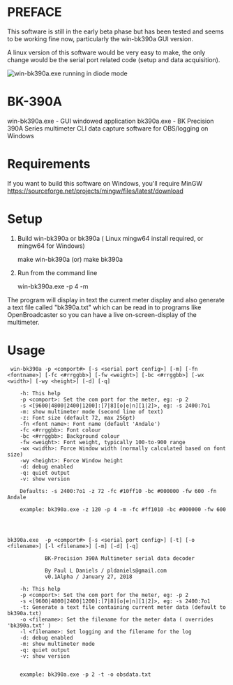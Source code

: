 # PREFACE

This software is still in the early beta phase but has been tested and seems to be working fine now, particularly the win-bk390a GUI version.  

A linux version of this software would be very easy to make, the only change would be the serial port related code (setup and data acquisition).


![win-bk390a.exe running in diode mode](https://raw.githubusercontent.com/inflex/BK-390A/master/assets/ss-winbk390.png)

# BK-390A
win-bk390a.exe - GUI windowed application
bk390a.exe - BK Precision 390A Series multimeter CLI data capture software for OBS/logging on Windows

# Requirements

If you want to build this software on Windows, you'll require MinGW https://sourceforge.net/projects/mingw/files/latest/download

# Setup

1) Build win-bk390a or bk390a ( Linux mingw64 install required, or mingw64 for Windows)
	 

	make win-bk390a
	(or)
	make bk390a
	


3) Run from the command line

	win-bk390a.exe -p 4 -m

The program will display in text the current meter display and also generate a text file called "bk390a.txt" which can be read in to programs like OpenBroadcaster so you can have a live on-screen-display of the multimeter.

# Usage

	 win-bk390a -p <comport#> [-s <serial port config>] [-m] [-fn <fontname>] [-fc <#rrggbb>] [-fw <weight>] [-bc <#rrggbb>] [-wx <width>] [-wy <height>] [-d] [-q]

        -h: This help
        -p <comport>: Set the com port for the meter, eg: -p 2
        -s <[9600|4800|2400|1200]:[7|8][o|e|n][1|2]>, eg: -s 2400:7o1
        -m: show multimeter mode (second line of text)
        -z: Font size (default 72, max 256pt)
        -fn <font name>: Font name (default 'Andale')
        -fc <#rrggbb>: Font colour
        -bc <#rrggbb>: Background colour
        -fw <weight>: Font weight, typically 100-to-900 range
        -wx <width>: Force Window width (normally calculated based on font size)
        -wy <height>: Force Window height
        -d: debug enabled
        -q: quiet output
        -v: show version

        Defaults: -s 2400:7o1 -z 72 -fc #10ff10 -bc #000000 -fw 600 -fn Andale

        example: bk390a.exe -z 120 -p 4 -m -fc #ff1010 -bc #000000 -fw 600




	bk390a.exe  -p <comport#> [-s <serial port config>] [-t] [-o <filename>] [-l <filename>] [-m] [-d] [-q]

                BK-Precision 390A Multimeter serial data decoder

                By Paul L Daniels / pldaniels@gmail.com
                v0.1Alpha / January 27, 2018

        -h: This help
        -p <comport>: Set the com port for the meter, eg: -p 2
        -s <[9600|4800|2400|1200]:[7|8][o|e|n][1|2]>, eg: -s 2400:7o1
        -t: Generate a text file containing current meter data (default to bk390a.txt)
        -o <filename>: Set the filename for the meter data ( overrides 'bk390a.txt' )
        -l <filename>: Set logging and the filename for the log
        -d: debug enabled
        -m: show multimeter mode
        -q: quiet output
        -v: show version


        example: bk390a.exe -p 2 -t -o obsdata.txt


